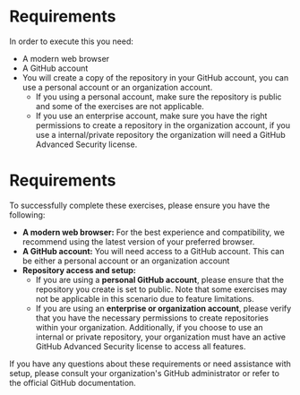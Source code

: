 # Requirements

In order to execute this you need:
- A modern web browser
- A GitHub account
- You will create a copy of the repository in your GitHub account, you can use a personal account or an organization account.
  - If you using a personal account, make sure the repository is public and some of the exercises are not applicable.
  - If you use an enterprise account, make sure you have the right permissions to create a repository in the organization account, if you use a internal/private repository the organization will need a GitHub Advanced Security license.

# Requirements

To successfully complete these exercises, please ensure you have the following:

- **A modern web browser:** For the best experience and compatibility, we recommend using the latest version of your preferred browser.
- **A GitHub account:** You will need access to a GitHub account. This can be either a personal account or an organization account
- **Repository access and setup:**  
  - If you are using a **personal GitHub account**, please ensure that the repository you create is set to public. Note that some exercises may not be applicable in this scenario due to feature limitations.
  - If you are using an **enterprise or organization account**, please verify that you have the necessary permissions to create repositories within your organization. Additionally, if you choose to use an internal or private repository, your organization must have an active GitHub Advanced Security license to access all features.

If you have any questions about these requirements or need assistance with setup, please consult your organization's GitHub administrator or refer to the official GitHub documentation.